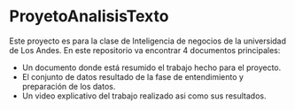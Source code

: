 # ProyetoAnalisisTexto
Este proyecto es para la clase de Inteligencia de negocios de la universidad de Los Andes.
En este repositorio va encontrar 4 documentos principales:
* Un documento donde está resumido el trabajo hecho para el proyecto.
* El conjunto de datos resultado de la fase de entendimiento y preparación de los datos.
* Un video explicativo del trabajo realizado asi como sus resultados.
